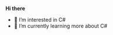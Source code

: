 **Hi there**
- 👀 I’m interested in C#
- 🌱 I’m currently learning more about C#

<!---
ElectricPixel234/ElectricPixel234 is a ✨ special ✨ repository because its `README.md` (this file) appears on your GitHub profile.
You can click the Preview link to take a look at your changes.
--->
